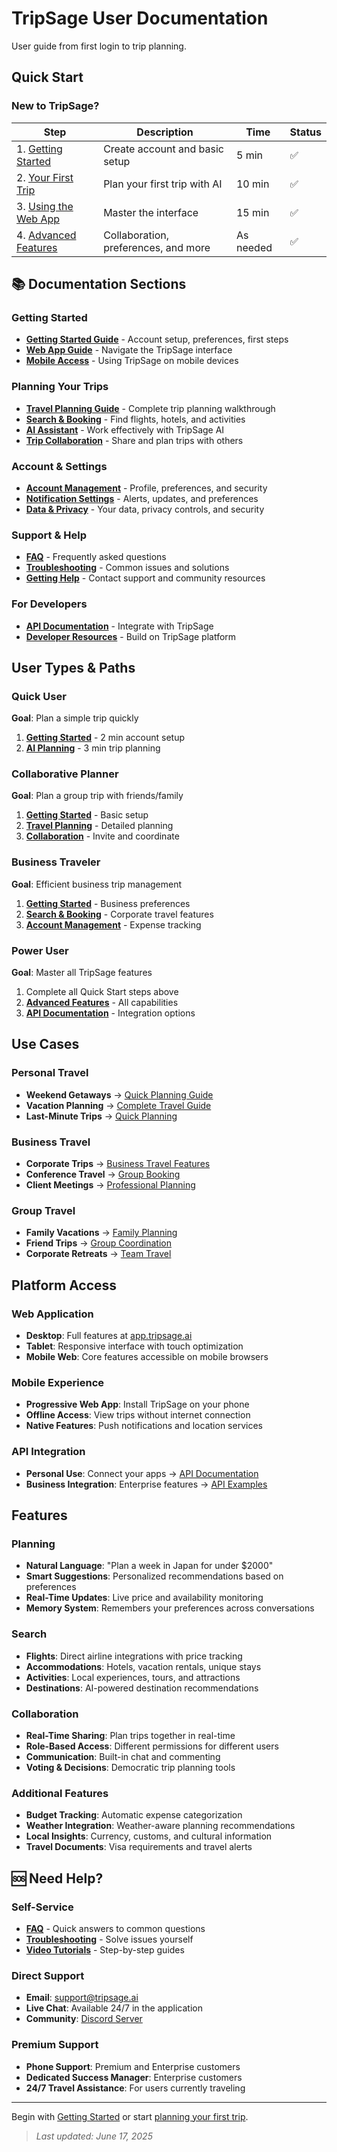 # TripSage User Documentation

User guide from first login to trip planning.

## Quick Start

### New to TripSage?

| Step | Description | Time | Status |
|------|-------------|------|--------|
| 1. [Getting Started](getting-started.md) | Create account and basic setup | 5 min | ✅ |
| 2. [Your First Trip](travel-planning-guide.md) | Plan your first trip with AI | 10 min | ✅ |
| 3. [Using the Web App](web-app-guide.md) | Master the interface | 15 min | ✅ |
| 4. [Advanced Features](feature-reference.md) | Collaboration, preferences, and more | As needed | ✅ |

## 📚 Documentation Sections

### Getting Started

- **[Getting Started Guide](getting-started.md)** - Account setup, preferences, first steps
- **[Web App Guide](web-app-guide.md)** - Navigate the TripSage interface
- **[Mobile Access](web-app-guide.md#mobile-access)** - Using TripSage on mobile devices

### Planning Your Trips

- **[Travel Planning Guide](travel-planning-guide.md)** - Complete trip planning walkthrough
- **[Search & Booking](travel-planning-guide.md#search-and-booking)** - Find flights, hotels, and activities
- **[AI Assistant](travel-planning-guide.md#ai-assistance)** - Work effectively with TripSage AI
- **[Trip Collaboration](collaboration.md)** - Share and plan trips with others

### Account & Settings

- **[Account Management](web-app-guide.md#account-settings)** - Profile, preferences, and security
- **[Notification Settings](web-app-guide.md#notification-settings)** - Alerts, updates, and preferences
- **[Data & Privacy](web-app-guide.md#privacy-controls)** - Your data, privacy controls, and security

### Support & Help

- **[FAQ](faq.md)** - Frequently asked questions
- **[Troubleshooting](faq.md#troubleshooting)** - Common issues and solutions
- **[Getting Help](faq.md#getting-help)** - Contact support and community resources

### For Developers

- **[API Documentation](../api/getting-started.md)** - Integrate with TripSage
- **[Developer Resources](../developers/README.md)** - Build on TripSage platform

## User Types & Paths

### Quick User

**Goal**: Plan a simple trip quickly

1. **[Getting Started](getting-started.md#quick-setup)** - 2 min account setup
2. **[AI Planning](travel-planning-guide.md#quick-planning)** - 3 min trip planning

### Collaborative Planner

**Goal**: Plan a group trip with friends/family

1. **[Getting Started](getting-started.md)** - Basic setup
2. **[Travel Planning](travel-planning-guide.md)** - Detailed planning
3. **[Collaboration](collaboration.md)** - Invite and coordinate

### Business Traveler

**Goal**: Efficient business trip management

1. **[Getting Started](getting-started.md#business-setup)** - Business preferences
2. **[Search & Booking](travel-planning-guide.md#business-travel)** - Corporate travel features
3. **[Account Management](web-app-guide.md#expense-tracking)** - Expense tracking

### Power User

**Goal**: Master all TripSage features

1. Complete all Quick Start steps above
2. **[Advanced Features](feature-reference.md)** - All capabilities
3. **[API Documentation](../api/getting-started.md)** - Integration options

## Use Cases

### Personal Travel

- **Weekend Getaways** → [Quick Planning Guide](travel-planning-guide.md#weekend-trips)
- **Vacation Planning** → [Complete Travel Guide](travel-planning-guide.md)
- **Last-Minute Trips** → [Quick Planning](travel-planning-guide.md#last-minute)

### Business Travel

- **Corporate Trips** → [Business Travel Features](travel-planning-guide.md#business-travel)
- **Conference Travel** → [Group Booking](collaboration.md#group-events)
- **Client Meetings** → [Professional Planning](travel-planning-guide.md#business-trips)

### Group Travel

- **Family Vacations** → [Family Planning](collaboration.md#family-trips)
- **Friend Trips** → [Group Coordination](collaboration.md#friend-groups)
- **Corporate Retreats** → [Team Travel](collaboration.md#corporate-groups)

## Platform Access

### Web Application

- **Desktop**: Full features at [app.tripsage.ai](https://app.tripsage.ai)
- **Tablet**: Responsive interface with touch optimization
- **Mobile Web**: Core features accessible on mobile browsers

### Mobile Experience

- **Progressive Web App**: Install TripSage on your phone
- **Offline Access**: View trips without internet connection
- **Native Features**: Push notifications and location services

### API Integration

- **Personal Use**: Connect your apps → [API Documentation](../api/getting-started.md)
- **Business Integration**: Enterprise features → [API Examples](../api/examples.md)

## Features

### Planning

- **Natural Language**: "Plan a week in Japan for under $2000"
- **Smart Suggestions**: Personalized recommendations based on preferences
- **Real-Time Updates**: Live price and availability monitoring
- **Memory System**: Remembers your preferences across conversations

### Search

- **Flights**: Direct airline integrations with price tracking
- **Accommodations**: Hotels, vacation rentals, unique stays
- **Activities**: Local experiences, tours, and attractions
- **Destinations**: AI-powered destination recommendations

### Collaboration

- **Real-Time Sharing**: Plan trips together in real-time
- **Role-Based Access**: Different permissions for different users
- **Communication**: Built-in chat and commenting
- **Voting & Decisions**: Democratic trip planning tools

### Additional Features

- **Budget Tracking**: Automatic expense categorization
- **Weather Integration**: Weather-aware planning recommendations
- **Local Insights**: Currency, customs, and cultural information
- **Travel Documents**: Visa requirements and travel alerts

## 🆘 Need Help?

### Self-Service

- **[FAQ](faq.md)** - Quick answers to common questions
- **[Troubleshooting](faq.md#troubleshooting)** - Solve issues yourself
- **[Video Tutorials](https://youtube.com/@tripsage)** - Step-by-step guides

### Direct Support

- **Email**: [support@tripsage.ai](mailto:support@tripsage.ai)
- **Live Chat**: Available 24/7 in the application
- **Community**: [Discord Server](https://discord.gg/tripsage)

### Premium Support

- **Phone Support**: Premium and Enterprise customers
- **Dedicated Success Manager**: Enterprise customers
- **24/7 Travel Assistance**: For users currently traveling

---

Begin with [Getting Started](getting-started.md) or start [planning your first trip](travel-planning-guide.md).

> *Last updated: June 17, 2025*
